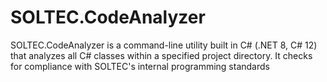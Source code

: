 # SOLTEC.CodeAnalyzer
SOLTEC.CodeAnalyzer is a command-line utility built in C# (.NET 8, C# 12) that analyzes all C# classes within a specified project directory. It checks for compliance with SOLTEC's internal programming standards
